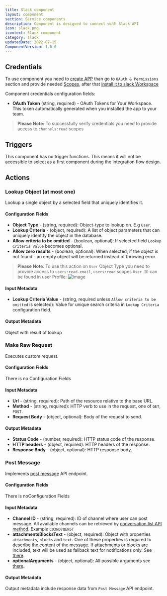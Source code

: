 ```yaml
---
title: Slack component
layout: component
section: Service components
description: Component is designed to connect with Slack API
icon: slack.png
icontext: Slack component
category: slack
updatedDate: 2022-07-15
ComponentVersion: 1.0.0
---
```


## Credentials

To use component you need to [create APP](https://api.slack.com/apps/new) than go to `OAuth & Permissions` section and provide needed [Scopes](https://api.slack.com/scopes), after that [install it to slack Workspace](https://api.slack.com/authentication/basics#installing)

Component credentials configuration fields:

* **OAuth Token**  (string, required) - OAuth Tokens for Your Workspace. This token automatically generated when you installed the app to your team.

>**Please Note:** To successfully verify credentials you need to provide access to `channels:read` scopes

## Triggers

This component has no trigger functions. This means it will not be accessible to
select as a first component during the integration flow design.

## Actions

### Lookup Object (at most one)

Lookup a single object by a selected field that uniquely identifies it.

#### Configuration Fields

* **Object Type** - (string, required): Object-type to lookup on. E.g `User`.
* **Lookup Criteria** - (object, required): A list of object parameters that can uniquely identify the object in the database.
* **Allow criteria to be omitted** - (boolean, optional): If selected field `Lookup Criteria Value` becomes optional.
* **Allow zero results** - (boolean, optional): When selected, if the object is not found - an empty object will be returned instead of throwing error.

> **Please Note**: To use this action on `User` Object Type you need to provide access to `users:read.email`, `users:read` scopes
`User ID` can be found in user Profile:
![image](https://user-images.githubusercontent.com/7985390/177800857-06ebed5b-0ad8-47d9-bac5-569133899213.png)

#### Input Metadata

* **Lookup Criteria Value** - (string, required unless `Allow criteria to be omitted` is selected): Value for unique search criteria in `Lookup Criteria` configuration field.

#### Output Metadata

Object with result of lookup

### Make Raw Request

Executes custom request.

#### Configuration Fields

There is no Configuration Fields

#### Input Metadata

* **Url** - (string, required): Path of the resource relative to the base URL.
* **Method** - (string, required): HTTP verb to use in the request, one of `GET`, `POST`.
* **Request Body** - (object, optional): Body of the request to send.

#### Output Metadata

* **Status Code** - (number, required): HTTP status code of the response.
* **HTTP headers** - (object, required): HTTP headers of the response.
* **Response Body** - (object, optional): HTTP response body.

### Post Message

Implements [post message](https://api.slack.com/methods/chat.postMessage) API endpoint.

#### Configuration Fields

There is noConfiguration Fields

#### Input Metadata

* **Channel ID** - (string, required): ID of channel where user can post message. All available channels can be retrieved by [conversation.list API method](https://api.slack.com/methods/conversations.list). Example `C03ND7QEN5T`
* **attachmentsBlocksText** - (object, required): Object with properties `attachments`, `blocks` and `text`. One of these properties is required to describe the content of the message. If attachments or blocks are included, text will be used as fallback text for notifications only. See [there](https://api.slack.com/methods/chat.postMessage#args).
* **optionalArguments** - (object, optional): All possible arguments see [there](https://api.slack.com/methods/chat.postMessage#args).

#### Output Metadata

Output metadata include response data from `Post Message` API endpoint.
